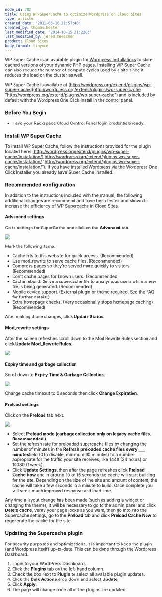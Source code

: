 ```yaml
---
node_id: 702
title: Using WP-SuperCache to optimize Wordpress on Cloud Sites
type: article
created_date: '2011-03-16 21:57:40'
created_by: thomas.hester
last_modified_date: '2014-10-15 21:2202'
last_modified_by: jered.heeschen
product: Cloud Sites
body_format: tinymce
---
```


WP Super Cache is an available plugin for [Wordpress
installations](%20http://www.rackspace.com/cloud/sites/web-hosting/wordpress/)
to store cached versions of your dynamic PHP pages. Installing WP Super
Cache can also reduce the number of compute cycles used by a site since
it reduces the load on the cluster as well.

WP Super Cache is available at
[http://wordpress.org/extend/plugins/wp-super-cache](http://wordpress.org/extend/plugins/wp-super-cache "http://wordpress.org/extend/plugins/wp-super-cache")
and is included by default with the Wordpress One Click Install in the
control panel.

### Before You Begin

-   Have your Rackspace Cloud Control Panel login credentials ready.

### Install WP Super Cache

To install WP Super Cache, follow the instructions provided for the
plugin located here:
[http://wordpress.org/extend/plugins/wp-super-cache/installation/](http://wordpress.org/extend/plugins/wp-super-cache/installation/ "http://wordpress.org/extend/plugins/wp-super-cache/installation/").
If you have installed Wordpress via the Wordpress One Click Installer
you already have Super Cache installed.

### Recommended configuration

In addition to the instructions included with the manual, the following
additional changes are recommend and have been tested and shown to
increase the efficiency of WP Supercache in Cloud Sites.

#### Advanced settings

Go to settings for SuperCache and click on the **Advanced** tab.

![](/knowledge_center/sites/default/files/field/image/Tabs.png)

Mark the following items:

-   Cache hits to this website for quick access. (Recommended)
-   Use mod\_rewrite to serve cache files. (Recommended)
-   Compress pages so they&rsquo;re served more quickly to visitors.
    (Recommended)
-   Don&rsquo;t cache pages for known users. (Recommended)
-   Cache rebuild. Serve a supercache file to anonymous users while a
    new file is being generated. (Recommended)
-   Mobile device support. (External plugin or theme required. See the
    FAQ for further details.)
-   Extra homepage checks. (Very occasionally stops homepage caching)
    (Recommended)

After making those changes, click **Update Status**.

#### Mod\_rewrite settings

After the screen refreshes scroll down to the Mod Rewrite Rules section
and click **Update Mod\_Rewrite Rules**.

![](/knowledge_center/sites/default/files/field/image/RewriteRules1.png)

#### Expiry time and garbage collection

Scroll down to **Expiry Time & Garbage Collection**.

![](/knowledge_center/sites/default/files/field/image/gc_1.png)

Change cache timeout to 0 seconds then click **Change Expiration**.

#### Preload settings

Click on the **Preload** tab next.

![](/knowledge_center/sites/default/files/field/image/Preload_0.png)

-   Select **Preload mode (garbage collection only on legacy cache
    files. Recommended.)**.
-   Set the refresh rate for preloaded supercache files by changing the
    number of minutes in the **Refresh preloaded cache files every
    \_\_\_ minutes**field (0 to disable, minimum 30 minutes) to a
    number appropriate for the traffic your site receives, like 1440 (24
    hours) or 10080 (1 week).
-   Click **Update Settings**, then after the page refreshes click
    **Preload Cache Now** and in around 10 or 15 seconds the cache will
    start building for the site. Depending on the size of the site and
    amount of content, the cache will take a few seconds to a minute to
    build. Once complete you will see a much improved response and load
    time.

Any time a layout change has been made (such as adding a widget or
changing the theme), it will be necessary to go to the admin panel and
click **Delete cache**, verify your page looks as you want, then go into
into the Supercache settings, go to the **Preload** tab and click
**Preload Cache Now** to regenerate the cache for the site.

### Updating the Supercache plugin

For security purposes and optimizations, it is important to keep the
plugin (and Wordpress itself) up-to-date. This can be done through the
Wordpress Dashboard.

1.  Login to your WordPress Dashboard.
2.  Click the **Plugins** tab on the left-hand column.
3.  Check the box next to **Plugin** to select all available plugin
    updates.
4.  Click the **Bulk Actions** drop down and select **Update**.
5.  Click **Apply**.
6.  The page will change once all of the plugins are updated.


